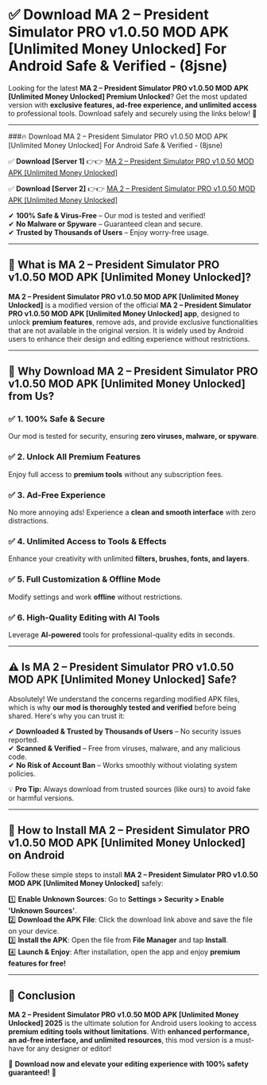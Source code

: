 
# ✅ Download MA 2 – President Simulator PRO v1.0.50 MOD APK [Unlimited Money Unlocked] For Android Safe & Verified -  (8jsne) 

Looking for the latest **MA 2 – President Simulator PRO v1.0.50 MOD APK [Unlimited Money Unlocked] Premium Unlocked**? Get the most updated version with **exclusive features, ad-free experience, and unlimited access** to professional tools. Download safely and securely using the links below! 🚀  

---

###🔥 Download MA 2 – President Simulator PRO v1.0.50 MOD APK [Unlimited Money Unlocked] For Android Safe & Verified -  (8jsne)  

✅ **Download [Server 1]** 👉👉 [MA 2 – President Simulator PRO v1.0.50 MOD APK [Unlimited Money Unlocked] ](https://apkcomod.com?title=MA_2_–_President_Simulator_PRO_v1.0.50_MOD_APK_[Unlimited_Money_Unlocked])  

✅ **Download [Server 2]** 👉👉 [MA 2 – President Simulator PRO v1.0.50 MOD APK [Unlimited Money Unlocked] ](https://apkcomod.com?title=MA_2_–_President_Simulator_PRO_v1.0.50_MOD_APK_[Unlimited_Money_Unlocked])  

✔ **100% Safe & Virus-Free** – Our mod is tested and verified!  
✔ **No Malware or Spyware** – Guaranteed clean and secure.  
✔ **Trusted by Thousands of Users** – Enjoy worry-free usage.  

---

## 📌 What is MA 2 – President Simulator PRO v1.0.50 MOD APK [Unlimited Money Unlocked]?  

**MA 2 – President Simulator PRO v1.0.50 MOD APK [Unlimited Money Unlocked]** is a modified version of the official **MA 2 – President Simulator PRO v1.0.50 MOD APK [Unlimited Money Unlocked] app**, designed to unlock **premium features**, remove ads, and provide exclusive functionalities that are not available in the original version. It is widely used by Android users to enhance their design and editing experience without restrictions.  

---

## 🌟 Why Download MA 2 – President Simulator PRO v1.0.50 MOD APK [Unlimited Money Unlocked] from Us?  

### ✅ 1. 100% Safe & Secure  
Our mod is tested for security, ensuring **zero viruses, malware, or spyware**.  

### ✅ 2. Unlock All Premium Features  
Enjoy full access to **premium tools** without any subscription fees.  

### ✅ 3. Ad-Free Experience  
No more annoying ads! Experience a **clean and smooth interface** with zero distractions.  

### ✅ 4. Unlimited Access to Tools & Effects  
Enhance your creativity with unlimited **filters, brushes, fonts, and layers**.  

### ✅ 5. Full Customization & Offline Mode  
Modify settings and work **offline** without restrictions.  

### ✅ 6. High-Quality Editing with AI Tools  
Leverage **AI-powered** tools for professional-quality edits in seconds.  

---

## ⚠️ Is MA 2 – President Simulator PRO v1.0.50 MOD APK [Unlimited Money Unlocked] Safe?  

Absolutely! We understand the concerns regarding modified APK files, which is why **our mod is thoroughly tested and verified** before being shared. Here's why you can trust it:  

✔ **Downloaded & Trusted by Thousands of Users** – No security issues reported.  
✔ **Scanned & Verified** – Free from viruses, malware, and any malicious code.  
✔ **No Risk of Account Ban** – Works smoothly without violating system policies.  

💡 **Pro Tip:** Always download from trusted sources (like ours) to avoid fake or harmful versions.  

---

## 📲 How to Install MA 2 – President Simulator PRO v1.0.50 MOD APK [Unlimited Money Unlocked] on Android  

Follow these simple steps to install **MA 2 – President Simulator PRO v1.0.50 MOD APK [Unlimited Money Unlocked]** safely:  

1️⃣ **Enable Unknown Sources**: Go to **Settings > Security > Enable 'Unknown Sources'**.  
2️⃣ **Download the APK File**: Click the download link above and save the file on your device.  
3️⃣ **Install the APK**: Open the file from **File Manager** and tap **Install**.  
4️⃣ **Launch & Enjoy**: After installation, open the app and enjoy **premium features for free!**  

---

## 🚀 Conclusion  

**MA 2 – President Simulator PRO v1.0.50 MOD APK [Unlimited Money Unlocked] 2025** is the ultimate solution for Android users looking to access **premium editing tools without limitations**. With **enhanced performance, an ad-free interface, and unlimited resources**, this mod version is a must-have for any designer or editor!  

🔻 **Download now and elevate your editing experience with 100% safety guaranteed!** 🔻  
